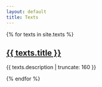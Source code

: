 ```yaml
---
layout: default
title: Texts
---
```


{% for texts in site.texts %}


<a href="{{ texts.url | prepend: site.baseurl }}">
        <h2>{{ texts.title }}</h2>
</a>

<p class="post-excerpt">{{ texts.description | truncate: 160 }}</p>

{% endfor %}   
